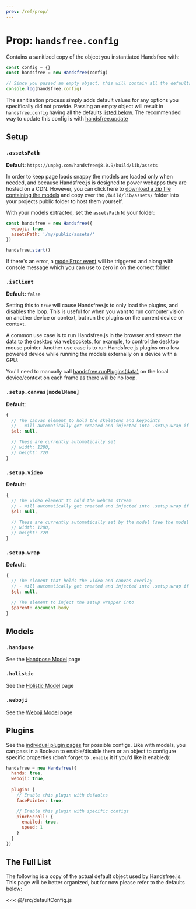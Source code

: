 ```yaml
---
prev: /ref/prop/
---
```


# Prop: `handsfree.config`

Contains a sanitized copy of the object you instantiated Handsfree with:

```js
const config = {}
const handsfree = new Handsfree(config)

// Since you passed an empty object, this will contain all the defaults
console.log(handsfree.config)
```

The sanitization process simply adds default values for any options you specifically did not provide. Passing an empty object will result in `handsfree.config` having all the defaults [listed below](#the-full-list). The recommended way to update this config is with [handsfree.update](/ref/method/update/)

## Setup

### `.assetsPath`

**Default**: `https://unpkg.com/handsfree@8.0.9/build/lib/assets`

In order to keep page loads snappy the models are loaded only when needed, and because Handsfree.js is designed to power webapps they are hosted on a CDN. However, you can click here to [download a zip file containing the models](https://github.com/MIDIBlocks/handsfree/archive/master.zip) and copy over the `/build/lib/assets/` folder into your projects public folder to host them yourself.

With your models extracted, set the `assetsPath` to your folder:

```js
const handsfree = new Handsfree({
  weboji: true,
  assetsPath: '/my/public/assets/'
})

handsfree.start()
```
If there's an error, a [modelError event](/ref/event/modelError/) will be triggered and along with console message which you can use to zero in on the correct folder.

### `.isClient`

**Default:** `false`

Setting this to `true` will cause Handsfree.js to only load the plugins, and disables the loop. This is useful for when you want to run computer vision on another device or context, but run the plugins on the current device or context.

A common use case is to run Handsfree.js in the browser and stream the data to the desktop via websockets, for example, to control the desktop mouse pointer. Another use case is to run Handsfree.js plugins on a low powered device while running the models externally on a device with a GPU.

You'll need to manually call [handsfree.runPlugins(data)](/ref/method/runPlugins/) on the local device/context on each frame as there will be no loop.

### `.setup.canvas[modelName]`

**Default**:
```js
{
  // The canvas element to hold the skeletons and keypoints
  // - Will automatically get created and injected into .setup.wrap if null
  $el: null,

  // These are currently automatically set
  // width: 1280,
  // height: 720
}
```

### `.setup.video`

**Default**:
```js
{
  // The video element to hold the webcam stream
  // - Will automatically get created and injected into .setup.wrap if null
  $el: null,

  // These are currently automatically set by the model (see the model config)
  // width: 1280,
  // height: 720
}
```

### `.setup.wrap`

**Default**:
```js
{
  // The element that holds the video and canvas overlay
  // - Will automatically get created and injected into .setup.wrap if null
  $el: null,

  // The element to inject the setup wrapper into
  $parent: document.body
}
```



## Models

### `.handpose`

See the [Handpose Model](/ref/model/handpose/#configuration) page

### `.holistic`

See the [Holistic Model](/ref/model/holistic/#configuration) page

### `.weboji`

See the [Weboji Model](/ref/model/weboji/#configuration) page


## Plugins

See the [individual plugin pages](/ref/plugin/) for possible configs. Like with models, you can pass in a Boolean to enable/disable them or an object to configure specific properties (don't forget to `.enable` it if you'd like it enabled):

```js
handsfree = new Handsfree({
  hands: true,
  weboji: true,
  
  plugin: {
    // Enable this plugin with defaults
    facePointer: true,

    // Enable this plugin with specific configs
    pinchScroll: {
      enabled: true,
      speed: 1
    }
  }
})
```


## The Full List

The following is a copy of the actual default object used by Handsfree.js. This page will be better organized, but for now please refer to the defaults below:

<<< @/src/defaultConfig.js